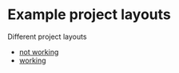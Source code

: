 # Example project layouts

Different project layouts

- [not working](https://github.com/michaelbrewer/demo-multi-file-router/tree/not-working)
- [working](https://github.com/michaelbrewer/demo-multi-file-router/tree/working)
